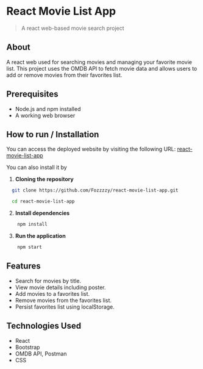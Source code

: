 # React Movie List App

> A react web-based movie search project

## About

A react web used for searching movies and managing your favorite movie list. This project uses the OMDB API to fetch movie data and allows users to add or remove movies from their favorites list.

## Prerequisites

- Node.js and npm installed
- A working web browser

## How to run / Installation

You can access the deployed website by visiting the following URL: [react-movie-list-app](https://react-movie-list-app-two.vercel.app/)

You can also install it by

1. **Cloning the repository**

```bash
  git clone https://github.com/Fozzzzy/react-movie-list-app.git

  cd react-movie-list-app
```

2. **Install dependencies**

```bash
    npm install
```

3. **Run the application**

```bash
    npm start
```

## Features

- Search for movies by title.
- View movie details including poster.
- Add movies to a favorites list.
- Remove movies from the favorites list.
- Persist favorites list using localStorage.

## Technologies Used

- React
- Bootstrap
- OMDB API, Postman
- CSS
